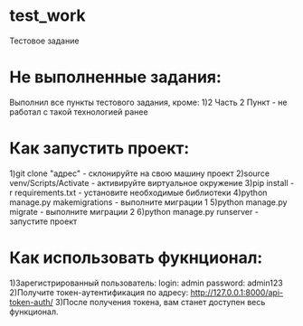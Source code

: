 # test_work
Тестовое задание
# Не выполненные задания:
Выполнил все пункты тестового задания, кроме:
1)2 Часть 2 Пункт - не работал с такой технологией ранее
# Как запустить проект:
1)git clone "адрес" - склонируйте на свою машину проект
2)source venv/Scripts/Activate - активируйте виртуальное окружение
3)pip install -r requirements.txt - установите необходимые библиотеки
4)python manage.py makemigrations - выполните миграции 1
5)python manage.py migrate - выполните миграции 2
6)python manage.py runserver - запустите проект
# Как использовать фукнционал:
1)Зарегистрированный пользователь:
        login: admin
        password: admin123
2)Получите токен-аутентификация по адресу:
         http://127.0.0.1:8000/api-token-auth/
3)После получения токена, вам станет доступен весь функционал.


